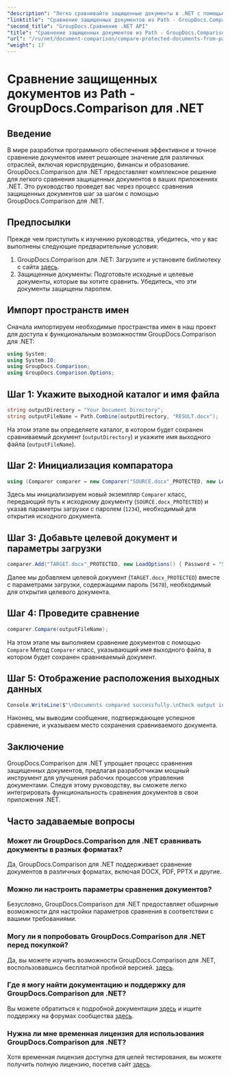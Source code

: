 ```yaml
---
"description": "Легко сравнивайте защищенные документы в .NET с помощью GroupDocs.Comparison для бесшовной интеграции. Улучшите свой рабочий процесс управления документами."
"linktitle": "Сравнение защищенных документов из Path - GroupDocs.Comparison для .NET"
"second_title": "GroupDocs.Сравнение .NET API"
"title": "Сравнение защищенных документов из Path - GroupDocs.Comparison для .NET"
"url": "/ru/net/document-comparison/compare-protected-documents-from-path/"
"weight": 17
---
```


# Сравнение защищенных документов из Path - GroupDocs.Comparison для .NET

## Введение
В мире разработки программного обеспечения эффективное и точное сравнение документов имеет решающее значение для различных отраслей, включая юриспруденцию, финансы и образование. GroupDocs.Comparison для .NET предоставляет комплексное решение для легкого сравнения защищенных документов в ваших приложениях .NET. Это руководство проведет вас через процесс сравнения защищенных документов шаг за шагом с помощью GroupDocs.Comparison для .NET.
## Предпосылки
Прежде чем приступить к изучению руководства, убедитесь, что у вас выполнены следующие предварительные условия:
1. GroupDocs.Comparison для .NET: Загрузите и установите библиотеку с сайта [здесь](https://releases.groupdocs.com/comparison/net/).
2. Защищенные документы: Подготовьте исходные и целевые документы, которые вы хотите сравнить. Убедитесь, что эти документы защищены паролем.

## Импорт пространств имен
Сначала импортируем необходимые пространства имен в наш проект для доступа к функциональным возможностям GroupDocs.Comparison для .NET:
```csharp
using System;
using System.IO;
using GroupDocs.Comparison;
using GroupDocs.Comparison.Options;
```

## Шаг 1: Укажите выходной каталог и имя файла
```csharp
string outputDirectory = "Your Document Directory";
string outputFileName = Path.Combine(outputDirectory, "RESULT.docx");
```
На этом этапе вы определяете каталог, в котором будет сохранен сравниваемый документ (`outputDirectory`) и укажите имя выходного файла (`outputFileName`).
## Шаг 2: Инициализация компаратора
```csharp
using (Comparer comparer = new Comparer("SOURCE.docx"_PROTECTED, new LoadOptions(){ Password = "1234" }))
```
Здесь мы инициализируем новый экземпляр `Comparer` класс, передающий путь к исходному документу (`SOURCE.docx_PROTECTED`) и указав параметры загрузки с паролем (`1234`), необходимый для открытия исходного документа.
## Шаг 3: Добавьте целевой документ и параметры загрузки
```csharp
comparer.Add("TARGET.docx"_PROTECTED, new LoadOptions() { Password = "5678" });
```
Далее мы добавляем целевой документ (`TARGET.docx_PROTECTED`) вместе с параметрами загрузки, содержащими пароль (`5678`), необходимый для открытия целевого документа.
## Шаг 4: Проведите сравнение
```csharp
comparer.Compare(outputFileName);
```
На этом этапе мы выполняем сравнение документов с помощью `Compare` Метод `Comparer` класс, указывающий имя выходного файла, в котором будет сохранен сравниваемый документ.
## Шаг 5: Отображение расположения выходных данных
```csharp
Console.WriteLine($"\nDocuments compared successfully.\nCheck output in {Directory.GetCurrentDirectory()}.");
```
Наконец, мы выводим сообщение, подтверждающее успешное сравнение, и указываем место сохранения сравниваемого документа.

## Заключение
GroupDocs.Comparison для .NET упрощает процесс сравнения защищенных документов, предлагая разработчикам мощный инструмент для улучшения рабочих процессов управления документами. Следуя этому руководству, вы сможете легко интегрировать функциональность сравнения документов в свои приложения .NET.
## Часто задаваемые вопросы
### Может ли GroupDocs.Comparison для .NET сравнивать документы в разных форматах?
Да, GroupDocs.Comparison для .NET поддерживает сравнение документов в различных форматах, включая DOCX, PDF, PPTX и другие.
### Можно ли настроить параметры сравнения документов?
Безусловно, GroupDocs.Comparison для .NET предоставляет обширные возможности для настройки параметров сравнения в соответствии с вашими требованиями.
### Могу ли я попробовать GroupDocs.Comparison для .NET перед покупкой?
Да, вы можете изучить возможности GroupDocs.Comparison для .NET, воспользовавшись бесплатной пробной версией. [здесь](https://releases.groupdocs.com/).
### Где я могу найти документацию и поддержку для GroupDocs.Comparison для .NET?
Вы можете обратиться к подробной документации [здесь](https://tutorials.groupdocs.com/comparison/net/) и ищите поддержку на форумах сообщества [здесь](https://forum.groupdocs.com/c/comparison/12).
### Нужна ли мне временная лицензия для использования GroupDocs.Comparison для .NET?
Хотя временная лицензия доступна для целей тестирования, вы можете получить полную лицензию, посетив сайт [здесь](https://purchase.groupdocs.com/buy).